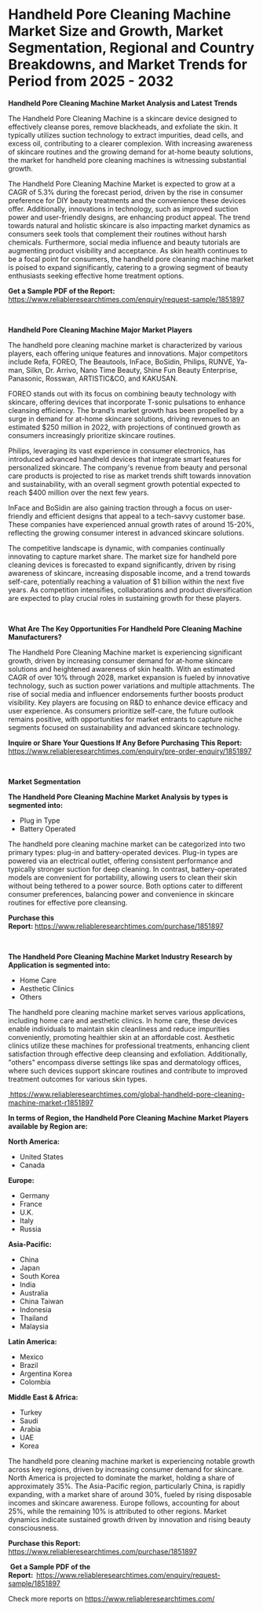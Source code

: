 <p><h1>Handheld Pore Cleaning Machine Market Size and Growth, Market Segmentation, Regional and Country Breakdowns, and Market Trends for Period from 2025 -  2032</h1></p><p><strong>Handheld Pore Cleaning Machine Market Analysis and Latest Trends</strong></p>
<p><p>The Handheld Pore Cleaning Machine is a skincare device designed to effectively cleanse pores, remove blackheads, and exfoliate the skin. It typically utilizes suction technology to extract impurities, dead cells, and excess oil, contributing to a clearer complexion. With increasing awareness of skincare routines and the growing demand for at-home beauty solutions, the market for handheld pore cleaning machines is witnessing substantial growth.</p><p>The Handheld Pore Cleaning Machine Market is expected to grow at a CAGR of 5.3% during the forecast period, driven by the rise in consumer preference for DIY beauty treatments and the convenience these devices offer. Additionally, innovations in technology, such as improved suction power and user-friendly designs, are enhancing product appeal. The trend towards natural and holistic skincare is also impacting market dynamics as consumers seek tools that complement their routines without harsh chemicals. Furthermore, social media influence and beauty tutorials are augmenting product visibility and acceptance. As skin health continues to be a focal point for consumers, the handheld pore cleaning machine market is poised to expand significantly, catering to a growing segment of beauty enthusiasts seeking effective home treatment options.</p></p>
<p><strong>Get a Sample PDF of the Report:&nbsp;</strong> <a href="https://www.reliableresearchtimes.com/enquiry/request-sample/1851897?utm_campaign=2275&utm_medium=2&utm_source=Github&utm_content=ia&utm_term=26032025&utm_id=handheld-pore-cleaning-machine">https://www.reliableresearchtimes.com/enquiry/request-sample/1851897</a></p>
<p>&nbsp;</p>
<p><strong>Handheld Pore Cleaning Machine Major Market Players</strong></p>
<p><p>The handheld pore cleaning machine market is characterized by various players, each offering unique features and innovations. Major competitors include Refa, FOREO, The Beautools, InFace, BoSidin, Philips, RUNVE, Ya-man, Silkn, Dr. Arrivo, Nano Time Beauty, Shine Fun Beauty Enterprise, Panasonic, Rosswan, ARTISTIC&CO, and KAKUSAN. </p><p>FOREO stands out with its focus on combining beauty technology with skincare, offering devices that incorporate T-sonic pulsations to enhance cleansing efficiency. The brand’s market growth has been propelled by a surge in demand for at-home skincare solutions, driving revenues to an estimated $250 million in 2022, with projections of continued growth as consumers increasingly prioritize skincare routines.</p><p>Philips, leveraging its vast experience in consumer electronics, has introduced advanced handheld devices that integrate smart features for personalized skincare. The company's revenue from beauty and personal care products is projected to rise as market trends shift towards innovation and sustainability, with an overall segment growth potential expected to reach $400 million over the next few years.</p><p>InFace and BoSidin are also gaining traction through a focus on user-friendly and efficient designs that appeal to a tech-savvy customer base. These companies have experienced annual growth rates of around 15-20%, reflecting the growing consumer interest in advanced skincare solutions.</p><p>The competitive landscape is dynamic, with companies continually innovating to capture market share. The market size for handheld pore cleaning devices is forecasted to expand significantly, driven by rising awareness of skincare, increasing disposable income, and a trend towards self-care, potentially reaching a valuation of $1 billion within the next five years. As competition intensifies, collaborations and product diversification are expected to play crucial roles in sustaining growth for these players.</p></p>
<p>&nbsp;</p>
<p><strong>What Are The Key Opportunities For Handheld Pore Cleaning Machine Manufacturers?</strong></p>
<p><p>The Handheld Pore Cleaning Machine market is experiencing significant growth, driven by increasing consumer demand for at-home skincare solutions and heightened awareness of skin health. With an estimated CAGR of over 10% through 2028, market expansion is fueled by innovative technology, such as suction power variations and multiple attachments. The rise of social media and influencer endorsements further boosts product visibility. Key players are focusing on R&D to enhance device efficacy and user experience. As consumers prioritize self-care, the future outlook remains positive, with opportunities for market entrants to capture niche segments focused on sustainability and advanced skincare technology.</p></p>
<p><strong>Inquire or Share Your Questions If Any Before Purchasing This Report:</strong> <a href="https://www.reliableresearchtimes.com/enquiry/pre-order-enquiry/1851897?utm_campaign=2275&utm_medium=2&utm_source=Github&utm_content=ia&utm_term=26032025&utm_id=handheld-pore-cleaning-machine">https://www.reliableresearchtimes.com/enquiry/pre-order-enquiry/1851897</a></p>
<p>&nbsp;</p>
<p><strong>Market Segmentation</strong></p>
<p><strong>The Handheld Pore Cleaning Machine Market Analysis by types is segmented into:</strong></p>
<p><ul><li>Plug in Type</li><li>Battery Operated</li></ul></p>
<p><p>The handheld pore cleaning machine market can be categorized into two primary types: plug-in and battery-operated devices. Plug-in types are powered via an electrical outlet, offering consistent performance and typically stronger suction for deep cleaning. In contrast, battery-operated models are convenient for portability, allowing users to clean their skin without being tethered to a power source. Both options cater to different consumer preferences, balancing power and convenience in skincare routines for effective pore cleansing.</p></p>
<p><strong>Purchase this Report:&nbsp;</strong><a href="https://www.reliableresearchtimes.com/purchase/1851897?utm_campaign=2275&utm_medium=2&utm_source=Github&utm_content=ia&utm_term=26032025&utm_id=handheld-pore-cleaning-machine">https://www.reliableresearchtimes.com/purchase/1851897</a></p>
<p>&nbsp;</p>
<p><strong>The Handheld Pore Cleaning Machine Market Industry Research by Application is segmented into:</strong></p>
<p><ul><li>Home Care</li><li>Aesthetic Clinics</li><li>Others</li></ul></p>
<p><p>The handheld pore cleaning machine market serves various applications, including home care and aesthetic clinics. In home care, these devices enable individuals to maintain skin cleanliness and reduce impurities conveniently, promoting healthier skin at an affordable cost. Aesthetic clinics utilize these machines for professional treatments, enhancing client satisfaction through effective deep cleansing and exfoliation. Additionally, "others" encompass diverse settings like spas and dermatology offices, where such devices support skincare routines and contribute to improved treatment outcomes for various skin types.</p></p>
<p><a href="https://www.reliableresearchtimes.com/global-handheld-pore-cleaning-machine-market-r1851897?utm_campaign=2275&utm_medium=2&utm_source=Github&utm_content=ia&utm_term=26032025&utm_id=handheld-pore-cleaning-machine">&nbsp;https://www.reliableresearchtimes.com/global-handheld-pore-cleaning-machine-market-r1851897</a></p>
<p><strong>In terms of Region, the Handheld Pore Cleaning Machine Market Players available by Region are:</strong></p>
<p>
    <p> <strong> North America: </strong>
        <ul>
            <li>United States</li>
            <li>Canada</li>
        </ul>
        </p> 
    <p> <strong> Europe: </strong>
        <ul>
            <li>Germany</li>
            <li>France</li>
            <li>U.K.</li>
            <li>Italy</li>
            <li>Russia</li>
        </ul>
        </p> 
    <p> <strong> Asia-Pacific: </strong>
        <ul>
            <li>China</li>
            <li>Japan</li>
            <li>South Korea</li>
            <li>India</li>
            <li>Australia</li>
            <li>China Taiwan</li>
            <li>Indonesia</li>
            <li>Thailand</li>
            <li>Malaysia</li>
        </ul>
        </p> 
    <p> <strong> Latin America: </strong>
        <ul>
            <li>Mexico</li>
            <li>Brazil</li>
            <li>Argentina Korea</li>
            <li>Colombia</li>
        </ul>
        </p> 
    <p> <strong> Middle East & Africa: </strong>
        <ul>
            <li>Turkey</li>
            <li>Saudi</li>
            <li>Arabia</li>
            <li>UAE</li>
            <li>Korea</li>
        </ul>
    </p>
    </p>
<p><p>The handheld pore cleaning machine market is experiencing notable growth across key regions, driven by increasing consumer demand for skincare. North America is projected to dominate the market, holding a share of approximately 35%. The Asia-Pacific region, particularly China, is rapidly expanding, with a market share of around 30%, fueled by rising disposable incomes and skincare awareness. Europe follows, accounting for about 25%, while the remaining 10% is attributed to other regions. Market dynamics indicate sustained growth driven by innovation and rising beauty consciousness.</p></p>
<p><strong>Purchase this Report: </strong><a href="https://www.reliableresearchtimes.com/purchase/1851897?utm_campaign=2275&utm_medium=2&utm_source=Github&utm_content=ia&utm_term=26032025&utm_id=handheld-pore-cleaning-machine">https://www.reliableresearchtimes.com/purchase/1851897</a></p>
<p>&nbsp;<strong>Get a Sample PDF of the Report:&nbsp;&nbsp;</strong><a href="https://www.reliableresearchtimes.com/enquiry/request-sample/1851897?utm_campaign=2275&utm_medium=2&utm_source=Github&utm_content=ia&utm_term=26032025&utm_id=handheld-pore-cleaning-machine">https://www.reliableresearchtimes.com/enquiry/request-sample/1851897</a></p>
<p><strong></strong></p>
<p>Check more reports on <a href="https://www.reliableresearchtimes.com/?utm_campaign=2275&utm_medium=2&utm_source=Github&utm_content=ia&utm_term=26032025&utm_id=handheld-pore-cleaning-machine">https://www.reliableresearchtimes.com/</a></p>